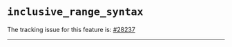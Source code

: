 # `inclusive_range_syntax`

The tracking issue for this feature is: [#28237]

[#28237]: https://github.com/rust-lang/rust/issues/28237

------------------------



